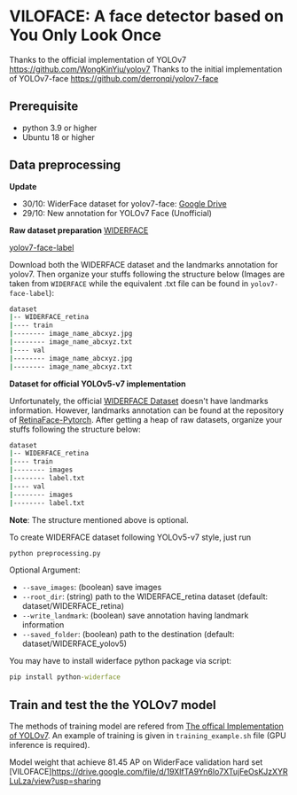 # VILOFACE: A face detector based on You Only Look Once

Thanks to the official implementation of YOLOv7 https://github.com/WongKinYiu/yolov7
Thanks to the initial implementation of YOLOv7-face https://github.com/derronqi/yolov7-face

## Prerequisite
* python 3.9 or higher
* Ubuntu 18 or higher

## Data preprocessing

**Update**
* 30/10: WiderFace dataset for yolov7-face: [Google Drive](https://drive.google.com/file/d/1JH6GOM8QDQwNCkHbTej7Fq54B-mWdZ4M/view?usp=share_link)
* 29/10: New annotation for YOLOv7 Face (Unofficial)

**Raw dataset preparation**
[WIDERFACE](http://shuoyang1213.me/WIDERFACE/)

[yolov7-face-label](https://drive.google.com/file/d/1FsZ0ACah386yUufi0E_PVsRW_0VtZ1bd/view?usp=sharing)

Download both the WIDERFACE dataset and the landmarks annotation for yolov7. Then organize your stuffs following the structure below (Images are taken from ```WIDERFACE``` while the equivalent .txt file can be found in ```yolov7-face-label```):
```bat
dataset
|-- WIDERFACE_retina
|---- train
|-------- image_name_abcxyz.jpg
|-------- image_name_abcxyz.txt
|---- val
|-------- image_name_abcxyz.jpg
|-------- image_name_abcxyz.txt
```

**Dataset for official YOLOv5-v7 implementation**

Unfortunately, the official [WIDERFACE Dataset](http://shuoyang1213.me/WIDERFACE/) doesn't have landmarks information. However, landmarks annotation can be found at the repository of [RetinaFace-Pytorch](https://github.com/biubug6/Pytorch_Retinaface). After getting a heap of raw datasets, organize your stuffs following the structure below:
```bat
dataset
|-- WIDERFACE_retina
|---- train
|-------- images
|-------- label.txt
|---- val
|-------- images
|-------- label.txt
```
**Note**: The structure mentioned above is optional.

To create WIDERFACE dataset following YOLOv5-v7 style, just run
```bat
python preprocessing.py
```
Optional Argument:

* ```--save_images```: (boolean) save images
* ```--root_dir```: (string) path to the WIDERFACE_retina dataset (default: dataset/WIDERFACE_retina)
* ```--write_landmark```: (boolean) save annotation having landmark information
* ```--saved_folder```: (boolean) path to the destination (default: dataset/WIDERFACE_yolov5)

You may have to install widerface python package via script:
```bat
pip install python-widerface
```

## Train and test the the YOLOv7 model
The methods of training model are refered from [The offical Implementation of YOLOv7](https://github.com/WongKinYiu/yolov7). An example of training is given in ```training_example.sh``` file (GPU inference is required). 

Model weight that achieve 81.45 AP on WiderFace validation hard set
[VILOFACE]https://drive.google.com/file/d/19XlfTA9Yn6lo7XTujFeOsKJzXYRLuLza/view?usp=sharing
